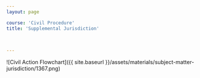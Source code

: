 ```yaml
---
layout: page

course: 'Civil Procedure'
title: 'Supplemental Jurisdiction'
 

  
---
```


![Civil Action Flowchart]({{ site.baseurl }}/assets/materials/subject-matter-jurisdiction/1367.png)